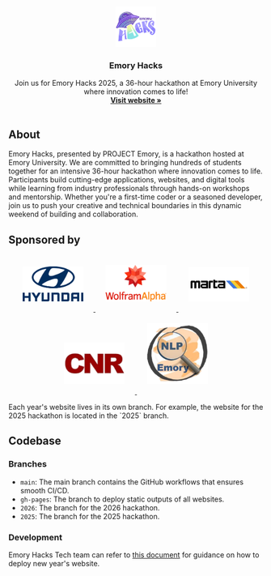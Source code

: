<div align="center">
  <a href="https://www.emoryhacks.com/">
    <img src="/assets/images/logo.webp" alt="Logo" width="80" height="80">
  </a>

  <h3 align="center">Emory Hacks</h3>

  <p align="center">
    Join us for Emory Hacks 2025, a 36-hour hackathon at Emory University where innovation comes to life!
    <br />
    <a href="https://www.emoryhacks.com/"><strong>Visit website »</strong></a>
    <br />
    <br />
  </p>
</div>

## About

Emory Hacks, presented by PROJECT Emory, is a hackathon hosted at
Emory University. We are committed to bringing hundreds of students
together for an intensive 36-hour hackathon where innovation comes
to life. Participants build cutting-edge applications, websites, and
digital tools while learning from industry professionals through
hands-on workshops and mentorship. Whether you&apos;re a first-time
coder or a seasoned developer, join us to push your creative and
technical boundaries in this dynamic weekend of building and
collaboration.

## Sponsored by

<p align="center">
  <a href="https://www.hyundaiusa.com/us/en" target="_blank" rel="noopener noreferrer">
    <img src="/assets/images/sponsors/hyundai.webp" alt="Hyundai" width="120" style="margin: 20px;" />
  </a>
  <a href="https://www.wolframalpha.com/" target="_blank" rel="noopener noreferrer">
    <img src="/assets/images/sponsors/wolframalpha.webp" alt="WolframAlpha" width="120" style="margin: 20px;" />
  </a>
  <a href="https://www.itsmarta.com/" target="_blank" rel="noopener noreferrer">
    <img src="/assets/images/sponsors/marta.webp" alt="Marta" width="120" style="margin: 20px;" />
  </a>
  <a href="https://cnrit.com/" target="_blank" rel="noopener noreferrer">
    <img src="/assets/images/sponsors/cnr.webp" alt="CNR" width="120" style="margin: 20px;" />
  </a>
  <a href="https://www.emorynlp.org/" target="_blank" rel="noopener noreferrer">
    <img src="/assets/images/sponsors/emorynlp.webp" alt="EmoryNLP" width="120" style="margin: 20px;" />
  </a>
</p>
Each year's website lives in its own branch. For example, the website for the 2025 hackathon is located in the `2025` branch.

## Codebase

### Branches

  - `main`: The main branch contains the GitHub workflows that ensures smooth CI/CD.
  - `gh-pages`: The branch to deploy static outputs of all websites.
  - `2026`: The branch for the 2026 hackathon.
  - `2025`: The branch for the 2025 hackathon.

### Development

Emory Hacks Tech team can refer to [this document](https://github.com/project-emory/emory-hacks/blob/main/docs/deployment.md) for guidance on how to deploy new year's website.
